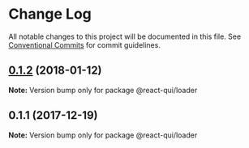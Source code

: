 # Change Log

All notable changes to this project will be documented in this file.
See [Conventional Commits](https://conventionalcommits.org) for commit guidelines.

<a name="0.1.2"></a>
## [0.1.2](https://github.com/qeek-dev/react-qui/compare/@react-qui/loader@0.1.1...@react-qui/loader@0.1.2) (2018-01-12)




**Note:** Version bump only for package @react-qui/loader

<a name="0.1.1"></a>
## 0.1.1 (2017-12-19)




**Note:** Version bump only for package @react-qui/loader

